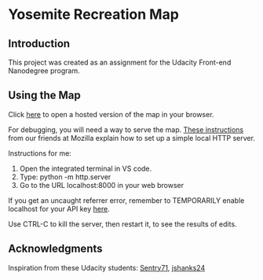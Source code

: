 # Yosemite Recreation Map

## Introduction

This project was created as an assignment for the Udacity Front-end Nanodegree program.

## Using the Map

Click [here](https://kimhastings.github.io/yosemite/) to open a hosted version of the map in your browser.

For debugging, you will need a way to serve the map. [These instructions](https://developer.mozilla.org/en-US/docs/Learn/Common_questions/set_up_a_local_testing_server) from our friends at Mozilla explain how to set up a simple local HTTP server.

Instructions for me:

1. Open the integrated terminal in VS code.
2. Type: python -m http.server
3. Go to the URL localhost:8000 in your web browser

If you get an uncaught referrer error, remember to TEMPORARILY enable localhost for your API key [here](https://console.developers.google.com).

Use CTRL-C to kill the server, then restart it, to see the results of edits.

## Acknowledgments

Inspiration from these Udacity students: [Sentry71](https://github.com/Sentry71/neighborhood-map), [jshanks24](https://github.com/jshanks24/Udacity-Neighborhood-Map)
